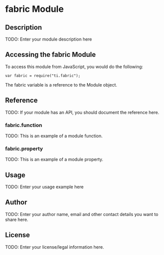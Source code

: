 # fabric Module

## Description

TODO: Enter your module description here

## Accessing the fabric Module

To access this module from JavaScript, you would do the following:

    var fabric = require("ti.fabric");

The fabric variable is a reference to the Module object.

## Reference

TODO: If your module has an API, you should document
the reference here.

### fabric.function

TODO: This is an example of a module function.

### fabric.property

TODO: This is an example of a module property.

## Usage

TODO: Enter your usage example here

## Author

TODO: Enter your author name, email and other contact
details you want to share here.

## License

TODO: Enter your license/legal information here.
